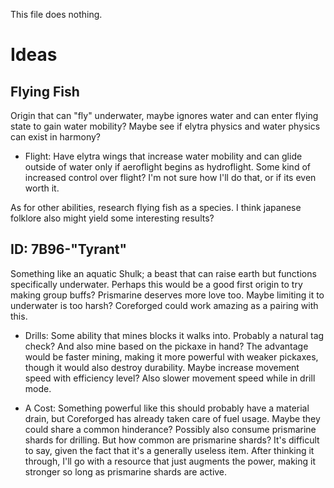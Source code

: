 This file does nothing.

# Ideas

## Flying Fish
Origin that can "fly" underwater, maybe ignores water and can enter flying state to gain water mobility? Maybe see if elytra physics and water physics can exist in harmony?

- Flight: Have elytra wings that increase water mobility and can glide outside of water only if aeroflight begins as hydroflight.
Some kind of increased control over flight? I'm not sure how I'll do that, or if its even worth it.

As for other abilities, research flying fish as a species. I think japanese folklore also might yield some interesting results?

## ID: 7B96-"Tyrant"
Something like an aquatic Shulk; a beast that can raise earth but functions specifically underwater. Perhaps this would be a good first origin to try making group buffs? Prismarine deserves more love too. Maybe limiting it to underwater is too harsh? Coreforged could work amazing as a pairing with this.

- Drills: Some ability that mines blocks it walks into. Probably a natural tag check? And also mine based on the pickaxe in hand? The advantage would be faster mining, making it more powerful with weaker pickaxes, though it would also destroy durability. Maybe increase movement speed with efficiency level? Also slower movement speed while in drill mode.

- A Cost: Something powerful like this should probably have a material drain, but Coreforged has already taken care of fuel usage. Maybe they could share a common hinderance? Possibly also consume prismarine shards for drilling. But how common are prismarine shards? It's difficult to say, given the fact that it's a generally useless item.
After thinking it through, I'll go with a resource that just augments the power, making it stronger so long as prismarine shards are active.
